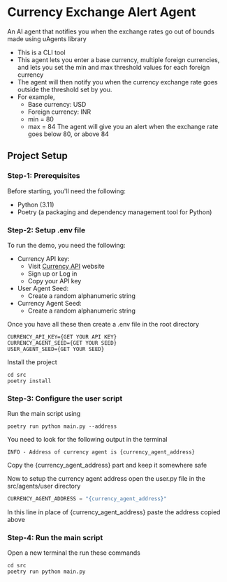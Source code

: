 
# Currency Exchange Alert Agent

An AI agent that notifies you when the exchange rates go out of bounds
made using uAgents library
- This is a CLI tool
- This agent lets you enter a base currency, multiple foreign currencies, and lets you set the min and max threshold values for each foreign currency
- The agent will then notify you when the currency exchange rate  goes outside the threshold set by you.
- For example,
    - Base currency: USD
    - Foreign currency: INR
    - min = 80
    - max = 84
The agent will give you an alert when the exchange rate goes below 80, or above 84






## Project Setup

### Step-1: Prerequisites
Before starting, you'll need the following:
- Python (3.11)
- Poetry (a packaging and dependency management tool for Python)

### Step-2: Setup .env file
To run the demo, you need the following:
- Currency API key:
    - Visit [Currency API](https://currencyapi.com/) website
    - Sign up or Log in
    - Copy your API key
- User Agent Seed:
    - Create a random alphanumeric string 
- Currency Agent Seed:
    - Create a random alphanumeric string

Once you have all these then create a .env file in the root directory
```shell
CURRENCY_API_KEY={GET YOUR API KEY}
CURRENCY_AGENT_SEED={GET YOUR SEED}
USER_AGENT_SEED={GET YOUR SEED}
```
Install the project
```shell
cd src 
poetry install
```
### Step-3: Configure the user script
Run the main script using
```shell 
poetry run python main.py --address
```
You need to look for the following output in the terminal
```shell
INFO - Address of currency agent is {currency_agent_address}
```
Copy the {currency_agent_address} part and keep it somewhere safe

Now to setup the currency agent address open the user.py file in the src/agents/user directory 

```python
CURRENCY_AGENT_ADDRESS = "{currency_agent_address}"
```

In this line in place of {currency_agent_address} paste the address copied above

### Step-4: Run the main script
Open a new terminal the run these commands
```shell
cd src
poetry run python main.py
```
